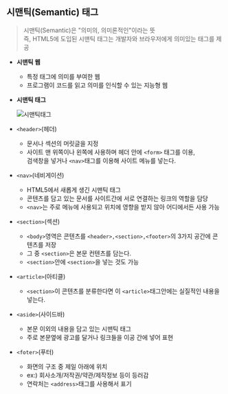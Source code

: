 ## 시맨틱(Semantic) 태그
>시맨틱(Semantic)은 "의미의, 의미론적인"이라는 뜻<br>즉, HTML5에 도입된 시맨틱 태그는 개발자와 브라우저에게 의미있는 태그를 제공
- **시맨틱 웹**
    - 특정 태그에 의미를 부여한 웹
    - 프로그램이 코드를 읽고 의미를 인식할 수 있는 지능형 웹

- **시맨틱 태그**

    ![시맨틱태그](https://user-images.githubusercontent.com/60641307/81243726-9d0c5700-904b-11ea-9849-4daaddf829cb.png)

- ```<header>```(헤더)
    - 문서나 섹션의 머릿글을 지정
    - 사이트 맨 위쪽이나 왼쪽에 사용하며 헤더 안에 ```<form>``` 태그를 이용, <br>검색창을 넣거나 ```<nav>```태그를 이용해 사이트 메뉴를 넣는다.
- ```<nav>```(네비게이션)
    - HTML5에서 새롭게 생긴 시맨틱 태그
    - 콘텐츠를 담고 있는 문서를 사이트간에 서로 연결하는 링크의 역할을 담당
    - ```<nav>```는 주로 메뉴에 사용되고 위치에 영향을 받지 않아 어디에서든 사용 가능
- ```<section>```(섹션)
    - ```<body>```영역은 콘텐츠를 ```<header>,<section>,<footer>```의 3가지 공간에 콘텐츠를 저장
    - 그 중 ```<section>```은 본문 컨텐츠를 담는다.
    - ```<section>```안에 ```<section>```을 넣는 것도 가능
- ```<article>```(아티클)
    - ```<section>```이 콘텐츠를 분류한다면 이 ```<article>```태그안에는 실질적인 내용을 넣는다.
- ```<aside>```(사이드바)
    - 본문 이외의 내용을 담고 있는 시맨틱 태그
    - 주로 본문옆에 광고를 달거나 링크들을 이공 간에 넣어 표현
- ```<foter>```(푸터)
    - 화면의 구조 중 제일 아래에 위치
    - ex:) 회사소개/저작권/약관/제작정보 등이 등러감
    - 연락처는 ```<address>```태그를 사용해서 표기

